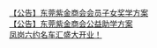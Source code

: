   
[【公告】东莞紫金商会会员子女奖学方案](http://www.dianyue.me/archives/693/ou80z1zg18yqila6/)  
[【公告】东莞紫金商会公益助学方案](http://www.dianyue.me/archives/693/iz1q4mqeivoz2y0l/)  
[凤岗六约名车汇盛大开业！](http://www.dianyue.me/archives/825/utf2h1jhbbvplnxd/)
